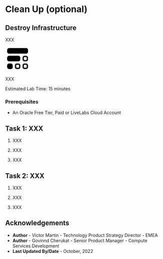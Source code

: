 # Clean Up (optional)

## Destroy Infrastructure

XXX

![Fn Logo](images/fnlogo.png)

XXX

Estimated Lab Time: 15 minutes

### Prerequisites

* An Oracle Free Tier, Paid or LiveLabs Cloud Account


## Task 1: XXX

1. XXX

2. XXX

3. XXX

## Task 2: XXX

1. XXX

2. XXX

3. XXX

## Acknowledgements

* **Author** - Victor Martin - Technology Product Strategy Director - EMEA
* **Author** - Govinnd Cherukat - Senior Product Manager - Compute Services Development
* **Last Updated By/Date** - October, 2022
